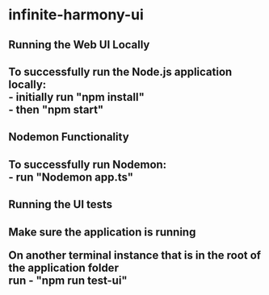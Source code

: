 # infinite-harmony-ui

<h2>Running the Web UI Locally<h2>

<p>To successfully run the Node.js application locally:<br> - initially run "npm install"<br>
- then "npm start"<p>

<h2>Nodemon Functionality<h2>

<p>To successfully run Nodemon:<br>
- run "Nodemon app.ts"

<br>
<h2>Running the UI tests<h2>

<p>Make sure the application is running<p>

<p>On another terminal instance that is in the root of the application folder<br> 
run - "npm run test-ui"<p>